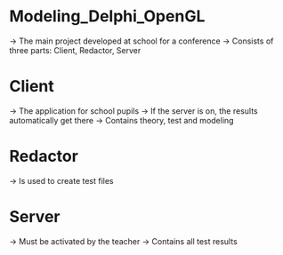 # Modeling_Delphi_OpenGL
-> The main project developed at school for a conference
-> Consists of three parts: Client, Redactor, Server

# Client
-> The application for school pupils
-> If the server is on, the results automatically get there
-> Contains theory, test and modeling

# Redactor
-> Is used to create test files

# Server
-> Must be activated by the teacher
-> Contains all test results
